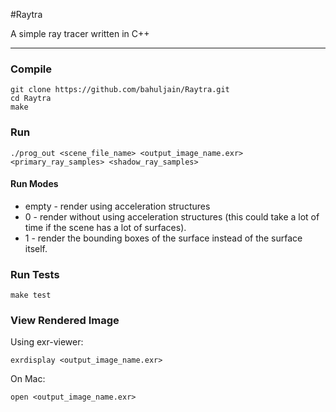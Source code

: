 #Raytra

A simple ray tracer written in C++

<hr>

### Compile

```
git clone https://github.com/bahuljain/Raytra.git
cd Raytra
make
```

### Run

```
./prog_out <scene_file_name> <output_image_name.exr> <primary_ray_samples> <shadow_ray_samples>
```

#### Run Modes

- empty - render using acceleration structures
- 0     - render without using acceleration structures (this could take a lot of time if the scene has a lot of surfaces).
- 1     - render the bounding boxes of the surface instead of the surface itself.

### Run Tests

```
make test
```

### View Rendered Image

Using exr-viewer:
```
exrdisplay <output_image_name.exr>
```

On Mac:
```
open <output_image_name.exr>
```